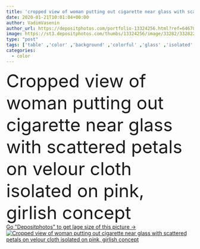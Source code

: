 ```yaml
---
title: 'cropped view of woman putting out cigarette near glass with scattered petals on velour cloth isolated on pink, girlish concept '
date: 2020-01-21T10:01:04+00:00
author: VadimVasenin
author_url: https://depositphotos.com/portfolio-13324256.html?ref=64678756
image: https://st3.depositphotos.com/thumbs/13324256/image/33282/332822986/api_thumb_450.jpg?forcejpeg=true
type: "post"
tags: ['table' ,'color' ,'background' ,'colorful' ,'glass' ,'isolated' ,'petals' ,'flora' ,'floral' ,'drink' ,'cloth' ,'hand' ,'pink' ,'concept' ,'smoke' ,'beverage' ,'woman' ,'unhealthy' ,'textile' ,'surface' ,'ashtray' ,'cigarette' ,'rose' ,'sweater' ,'knitted' ,'smoker' ,'crimson' ,'Velvet' ,'partial' ,'Cropped' ,'velour' ,'girlish' ,'copy space' ,'one person' ,'Studio Shot' ,'bad habit' ]
categories: 
  - color
---
```

<div aling="center">
            <font size="60"> Cropped view of woman putting out cigarette near glass with scattered petals on velour cloth isolated on pink, girlish concept</font>   
</div>
<div>
    <a href='https://st3.depositphotos.com/thumbs/13324256/image/33282/332822986/api_thumb_450.jpg?forcejpeg=true?ref=64678756' target=_blank > Go "Depositphotos" to get lage size of this picture ->
        <img href='https://st3.depositphotos.com/thumbs/13324256/image/33282/332822986/api_thumb_450.jpg?forcejpeg=true?ref=64678756' src='https://st3.depositphotos.com/13324256/33282/i/950/depositphotos_332822986-stock-photo-cropped-view-woman-putting-out.jpg?forcejpeg=true' alt='Cropped view of woman putting out cigarette near glass with scattered petals on velour cloth isolated on pink, girlish concept' >
    </a>
</div>
